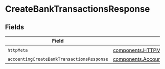 # CreateBankTransactionsResponse


## Fields

| Field                                                                                                                      | Type                                                                                                                       | Required                                                                                                                   | Description                                                                                                                |
| -------------------------------------------------------------------------------------------------------------------------- | -------------------------------------------------------------------------------------------------------------------------- | -------------------------------------------------------------------------------------------------------------------------- | -------------------------------------------------------------------------------------------------------------------------- |
| `httpMeta`                                                                                                                 | [components.HTTPMetadata](../../models/components/httpmetadata.md)                                                         | :heavy_check_mark:                                                                                                         | N/A                                                                                                                        |
| `accountingCreateBankTransactionsResponse`                                                                                 | [components.AccountingCreateBankTransactionsResponse](../../models/components/accountingcreatebanktransactionsresponse.md) | :heavy_minus_sign:                                                                                                         | Success                                                                                                                    |